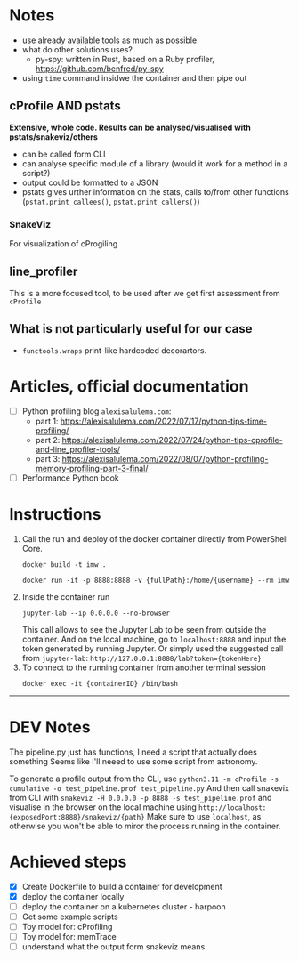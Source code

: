 # Notes

- use already available tools as much as possible
- what do other solutions uses? 
    - py-spy: written in Rust, based on a Ruby profiler, https://github.com/benfred/py-spy
- using `time` command insidwe the container and then pipe out 

## cProfile AND pstats
**Extensive, whole code. Results can be analysed/visualised with pstats/snakeviz/others**
- can be called form CLI
- can analyse specific module of a library (would it work for a method in a script?)
- output could be formatted to a JSON 
- pstats gives urther information on the stats, calls to/from other functions (`pstat.print_callees()`, `pstat.print_callers()`)

### SnakeViz
For visualization of cProgiling

## line_profiler
This is a more focused tool, to be used after we get first assessment from `cProfile`

## What is not particularly useful for our case
- `functools.wraps` print-like hardcoded decorartors.  

# Articles, official documentation
- [ ] Python profiling blog `alexisalulema.com`:
    - part 1: https://alexisalulema.com/2022/07/17/python-tips-time-profiling/
    - part 2: https://alexisalulema.com/2022/07/24/python-tips-cprofile-and-line_profiler-tools/
    - part 3: https://alexisalulema.com/2022/08/07/python-profiling-memory-profiling-part-3-final/
- [ ] Performance Python book

# Instructions

1. Call the run and deploy of the docker container directly from PowerShell Core.
   ```pwsh
   docker build -t imw .

   docker run -it -p 8888:8888 -v {fullPath}:/home/{username} --rm imw
   ```
1. Inside the container run
   ```pwsh
   jupyter-lab --ip 0.0.0.0 --no-browser
   ```
   This call allows to see the Jupyter Lab to be seen from outside the container. 
   And on the local machine, go to `localhost:8888` and input the token generated
   by running Jupyter. Or simply used the suggested call from `jupyter-lab`:
   `http://127.0.0.1:8888/lab?token={tokenHere}`
1. To connect to the running container from another terminal session
   ```
   docker exec -it {containerID} /bin/bash
   ```
------------------------------------------------------------------------

# DEV Notes
The pipeline.py just has functions, I need a script that actually does something
Seems like I'll neeed to use some script from astronomy.

To generate a profile output from the CLI, use 
`python3.11 -m cProfile -s cumulative -o test_pipeline.prof test_pipeline.py`
And then call snakevix from CLI with
`snakeviz -H 0.0.0.0 -p 8888 -s test_pipeline.prof`
and visualise in the browser on the local machine using 
`http://localhost:{exposedPort:8888}/snakeviz/{path}`
Make sure to use `localhost`, as otherwise you won't be able to miror
the process running in the container.


# Achieved steps

- [x] Create Dockerfile to build a container for development
- [x] deploy the container locally
- [ ] deploy the container on a kubernetes cluster - harpoon
- [ ] Get some example scripts
- [ ] Toy model for: cProfiling
- [ ] Toy model for: memTrace
- [ ] understand what the output form snakeviz means
